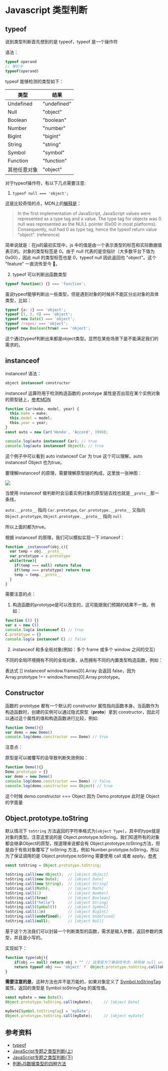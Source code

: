# Javascript 类型判断

## typeof

说到类型判断首先想到的是 typeof，typeof 是一个操作符

语法：
```js
typeof operand
// 等价于
typeof(operand)
```

typeof 能够检测的类型如下：

|  类型   | 结果  |
|  ----  | ----  |
| Undefined  | "undefined" |
| Null  | "object" |
| Boolean  | "boolean" |
| Number  | "number" |
| BigInt  | "bigint" |
| String  | "string" |
| Symbol  | "symbol" |
| Function  | "function" |
| 其他任意对象  | "object" |


对于typeof操作符，有以下几点需要注意:

1. ```typeof null === 'object';```

这是比较奇怪的点，MDN上的[解释是](https://developer.mozilla.org/en-US/docs/Web/JavaScript/Reference/Operators/typeof#typeof_null)：

> In the first implementation of JavaScript, JavaScript values were represented as a type tag and a value. The type tag for objects was 0. null was represented as the NULL pointer (0x00 in most platforms). Consequently, null had 0 as type tag, hence the typeof return value "object". (reference)

简单说就是：在js的最初实现中，js 中的值是由一个表示类型的标签和实际数据值表示的。对象的类型标签是 0。由于 null 代表的是空指针（大多数平台下值为 0x00），因此 null 的类型标签也是 0，typeof null 因此返回也 "object"。这个 "feature" 一直流传至今 🐶。

2. typeof 可以判断出函数类型

```js
typeof function() {} === 'function';
```


虽说typeof能够判断出一些类型，但是遇到对象的时候并不能区分出对象的具体类型，比如：

```js
typeof {a: 1} === 'object';
typeof [1, 2, 4] === 'object';
typeof new Date() === 'object';
typeof /regex/ === 'object';
typeof new Boolean(true) === 'object';
```

这个通过typeof判断出来都是object类型。显然在某些场景下是不能满足我们的需求的。

## instanceof

instanceof 语法：

```js
object instanceof constructor
```

instanceof 运算符用于检测构造函数的 prototype 属性是否出现在某个实例对象的原型链上，[参考MDN](https://developer.mozilla.org/en-US/docs/Web/JavaScript/Reference/Operators/instanceof)

```js
function Car(make, model, year) {
  this.make = make;
  this.model = model;
  this.year = year;
}
const auto = new Car('Honda', 'Accord', 1998);

console.log(auto instanceof Car); // true
console.log(auto instanceof Object); // true
```

这个例子中可以看到 auto instanceof Car 为 true 这个可以理解，auto instanceof Object 也为true。

要理解instanceof 的原理，需要理解原型链的构成，这里放一张神图：

![](./prototype.jpg)

当使用 instanceof 做判断时会沿着实例对象的原型链去找也就是`__proto__`那一条线，

`auto.__proto__` 指向 `Car.prototype`, `Car.prototype.__proto__` 又指向 `Object.prototype`, `Object.prototype.__proto__` 指向 `null`

所以上面的都为true。

根据 instanceof 的原理，我们可以模拟实现一下 intanceof：

```js
function _instanceof(obj,c){
  var temp = obj.__proto__
  var prototype = c.prototype
  while(true){
    if(temp === null) return false
    if(temp === prototype) return true
    temp = temp.__proto__
  }
}
```

需要注意的点：

1. 构造函数的prototype是可以改变的，这可能跟我们预期的结果不一致。例如：

```js
function C() {}
var a = new C()
console.log(a instanceof C) // true
C.prototype = {}
console.log(a instanceof C) // false
```
2. instanceof 和多全局对象(例如：多个 frame 或多个 window 之间的交互)

不同的全局环境拥有不同的全局对象，从而拥有不同的内置类型构造函数，例如：

表达式 [] instanceof window.frames[0].Array 会返回 false，因为 Array.prototype !== window.frames[0].Array.prototype。

## Constructor

函数的 prototype 都有一个默认的 constructor 属性指向函数本身。当函数作为构造函数时，创建的实例可以通过隐式原型（__proto__）拿到 constructor，因此可以通过这个属性的值和构造函数进行比较，例如:

```js
function Demo(){}
var demo = new Demo()
console.log(demo.constructor === Demo) // true
```

注意点：

原型是可以被覆写的会导致判断失效例如：

```js
function Demo(){}
Demo.prototype = {}
var demo = new Demo()
console.log(demo.constructor === Demo) // false
console.log(demo.constructor === Object) // true
```

这个时候 demo.constructor === Object 因为 Demo.prototype 此时是 Object 的字面量

## Object.prototype.toString

默认情况下 `toString` 方法返回的字符串格式为`[object Type]`，其中的type就是对象的类型。注意这里说的是 Object.prototype.toString，我们知道所有的对象都会继承Object的原型，按道理来说都会有 Object.prototype.toString方法，但是由于有些对象覆写了 toString 方法，例如 Number.prototype.toString，所以为了保证调用的是 Object.prototype.toString 需要使用 call 或者 apply。[参考](https://developer.mozilla.org/en-US/docs/Web/JavaScript/Reference/Global_Objects/Object/toString#using_tostring_to_detect_object_class)


```js
const toString = Object.prototype.toString;

toString.call(new Object);  // [object Object]
toString.call(new Date);    // [object Date]
toString.call(new String);  // [object String]
toString.call(Math);        // [object Math]
toString.call(1)            // [object Number]
toString.call(true)         // [object Boolean]
toString.call("hello")      // [object String]
toString.call(Symbol())     // [object Symbol]
toString.call(11n)          // [object BigInt]
toString.call(undefined);   // [object Undefined]
toString.call(null);        // [object Null]
```

基于这个方法我们可以封装一个判断类型的函数，需求是输入参数，返回参数的类型，并且是小写的。

实现如下：

```js
function type(obj){
    if(obj == null) return obj + "" // 这里是为了兼容性考虑，排除掉 null undefined
    return typeof obj === 'object' ?  Object.prototype.toString.call(obj).slice(8, -1).toLowerCase() : typeof obj
}
```

**需要注意的是**，这种方法也并不是万能的，如果对象定义了 [Symbol.toStringTag ](https://developer.mozilla.org/en-US/docs/Web/JavaScript/Reference/Global_Objects/Symbol/toStringTag) 属性，返回的类型是 Symbol.toStringTag 的属性值。

```js
const myDate = new Date();
Object.prototype.toString.call(myDate);     // [object Date]

myDate[Symbol.toStringTag] = 'myDate';
Object.prototype.toString.call(myDate);     // [object myDate]
```



## 参考资料
* [typeof](https://developer.mozilla.org/en-US/docs/Web/JavaScript/Reference/Operators/typeof)
* [JavaScript专题之类型判断(上)](https://github.com/mqyqingfeng/Blog/issues/28)
* [JavaScript专题之类型判断(下)](https://github.com/mqyqingfeng/Blog/issues/30)
* [判断JS数据类型的四种方法](https://www.cnblogs.com/onepixel/p/5126046.html)